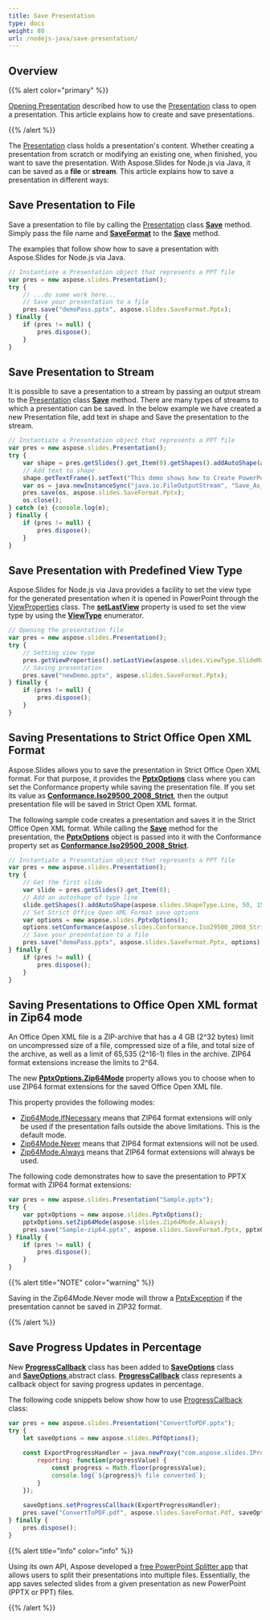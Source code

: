 ```yaml
---
title: Save Presentation
type: docs
weight: 80
url: /nodejs-java/save-presentation/
---
```


## **Overview**
{{% alert color="primary" %}} 

[Opening Presentation](/slides/nodejs-java/open-presentation/) described how to use the [Presentation](https://reference.aspose.com/slides/nodejs-java/aspose.slides/Presentation) class to open a presentation. This article explains how to create and save presentations.

{{% /alert %}} 

The [Presentation](https://reference.aspose.com/slides/nodejs-java/aspose.slides/Presentation) class holds a presentation's content. Whether creating a presentation from scratch or modifying an existing one, when finished, you want to save the presentation. With Aspose.Slides for Node.js via Java, it can be saved as a **file** or **stream**. This article explains how to save a presentation in different ways:

## **Save Presentation to File**
Save a presentation to file by calling the [Presentation](https://reference.aspose.com/slides/nodejs-java/aspose.slides/Presentation) class [**Save**](https://reference.aspose.com/slides/nodejs-java/aspose.slides/Presentation#save-java.lang.String-int-) method. Simply pass the file name and [**SaveFormat**](https://reference.aspose.com/slides/nodejs-java/aspose.slides/SaveFormat) to the [**Save**](https://reference.aspose.com/slides/nodejs-java/aspose.slides/Presentation#save-java.lang.String-int-) method.

The examples that follow show how to save a presentation with Aspose.Slides for Node.js via Java.

```javascript
// Instantiate a Presentation object that represents a PPT file
var pres = new aspose.slides.Presentation();
try {
    // ...do some work here...
    // Save your presentation to a file
    pres.save("demoPass.pptx", aspose.slides.SaveFormat.Pptx);
} finally {
    if (pres != null) {
        pres.dispose();
    }
}
```

## **Save Presentation to Stream**
It is possible to save a presentation to a stream by passing an output stream to the [Presentation](https://reference.aspose.com/slides/nodejs-java/aspose.slides/Presentation) class [**Save**](https://reference.aspose.com/slides/nodejs-java/aspose.slides/Presentation#save-java.io.OutputStream-int-) method. There are many types of streams to which a presentation can be saved. In the below example we have created a new Presentation file, add text in shape and Save the presentation to the stream.

```javascript
// Instantiate a Presentation object that represents a PPT file
var pres = new aspose.slides.Presentation();
try {
    var shape = pres.getSlides().get_Item(0).getShapes().addAutoShape(aspose.slides.ShapeType.Rectangle, 200, 200, 200, 200);
    // Add text to shape
    shape.getTextFrame().setText("This demo shows how to Create PowerPoint file and save it to Stream.");
    var os = java.newInstanceSync("java.io.FileOutputStream", "Save_As_Stream_out.pptx");
    pres.save(os, aspose.slides.SaveFormat.Pptx);
    os.close();
} catch (e) {console.log(e);
} finally {
    if (pres != null) {
        pres.dispose();
    }
}
```

## **Save Presentation with Predefined View Type**
Aspose.Slides for Node.js via Java provides a facility to set the view type for the generated presentation when it is opened in PowerPoint through the [ViewProperties](https://reference.aspose.com/slides/nodejs-java/aspose.slides/ViewProperties) class. The [**setLastView**](https://reference.aspose.com/slides/nodejs-java/aspose.slides/ViewProperties#setLastView-int-) property is used to set the view type by using the [**ViewType**](https://reference.aspose.com/slides/nodejs-java/aspose.slides/ViewType) enumerator.

```javascript
// Opening the presentation file
var pres = new aspose.slides.Presentation();
try {
    // Setting view type
    pres.getViewProperties().setLastView(aspose.slides.ViewType.SlideMasterView);
    // Saving presentation
    pres.save("newDemo.pptx", aspose.slides.SaveFormat.Pptx);
} finally {
    if (pres != null) {
        pres.dispose();
    }
}
```

## **Saving Presentations to Strict Office Open XML Format**
Aspose.Slides allows you to save the presentation in Strict Office Open XML format. For that purpose, it provides the [**PptxOptions**](https://reference.aspose.com/slides/nodejs-java/aspose.slides/pptxoptions) class where you can set the Conformance property while saving the presentation file. If you set its value as [**Conformance.Iso29500_2008_Strict**](https://reference.aspose.com/slides/nodejs-java/aspose.slides/Conformance#Iso29500_2008_Strict), then the output presentation file will be saved in Strict Open XML format.

The following sample code creates a presentation and saves it in the Strict Office Open XML format. While calling the [**Save**](https://reference.aspose.com/slides/nodejs-java/aspose.slides/Presentation#save-java.lang.String-int-aspose.slides.ISaveOptions-) method for the presentation, the [**PptxOptions**](https://reference.aspose.com/slides/nodejs-java/aspose.slides/pptxoptions) object is passed into it with the Conformance property set as [**Conformance.Iso29500_2008_Strict**](https://reference.aspose.com/slides/nodejs-java/aspose.slides/Conformance#Iso29500_2008_Strict).

```javascript
// Instantiate a Presentation object that represents a PPT file
var pres = new aspose.slides.Presentation();
try {
    // Get the first slide
    var slide = pres.getSlides().get_Item(0);
    // Add an autoshape of type line
    slide.getShapes().addAutoShape(aspose.slides.ShapeType.Line, 50, 150, 300, 0);
    // Set Strict Office Open XML Format save options
    var options = new aspose.slides.PptxOptions();
    options.setConformance(aspose.slides.Conformance.Iso29500_2008_Strict);
    // Save your presentation to a file
    pres.save("demoPass.pptx", aspose.slides.SaveFormat.Pptx, options);
} finally {
    if (pres != null) {
        pres.dispose();
    }
}
```

## **Saving Presentations to Office Open XML format in Zip64 mode**

An Office Open XML file is a ZIP-archive that has a 4 GB (2^32 bytes) limit on uncompressed size of a file, compressed size of a file, and total size of the archive, as well as a limit of 65,535 (2^16-1) files in the archive. ZIP64 format extensions increase the limits to 2^64.

The new [**PptxOptions.Zip64Mode**](https://reference.aspose.com/slides/nodejs-java/aspose.slides/zip64mode/) property allows you to choose when to use ZIP64 format extensions for the saved Office Open XML file.

This property provides the following modes:

- [Zip64Mode.IfNecessary](https://reference.aspose.com/slides/nodejs-java/aspose.slides/zip64mode/#IfNecessary) means that ZIP64 format extensions will only be used if the presentation falls outside the above limitations. This is the default mode.
- [Zip64Mode.Never](https://reference.aspose.com/slides/nodejs-java/aspose.slides/zip64mode/#Never) means that ZIP64 format extensions will not be used.
- [Zip64Mode.Always](https://reference.aspose.com/slides/nodejs-java/aspose.slides/zip64mode/#Always) means that ZIP64 format extensions will always be used.

The following code demonstrates how to save the presentation to PPTX format with ZIP64 format extensions:

```javascript
var pres = new aspose.slides.Presentation("Sample.pptx");
try {
    var pptxOptions = new aspose.slides.PptxOptions();
    pptxOptions.setZip64Mode(aspose.slides.Zip64Mode.Always);
    pres.save("Sample-zip64.pptx", aspose.slides.SaveFormat.Pptx, pptxOptions);
} finally {
    if (pres != null) {
        pres.dispose();
    }
}
```

{{% alert title="NOTE" color="warning" %}}

Saving in the Zip64Mode.Never mode will throw a [PptxException](https://reference.aspose.com/slides/nodejs-java/aspose.slides/pptxexception/) if the presentation cannot be saved in ZIP32 format.

{{% /alert %}}

## **Save Progress Updates in Percentage**
New [**ProgressCallback**](https://reference.aspose.com/slides/nodejs-java/aspose.slides/ProgressCallback) class has been added to [**SaveOptions**](https://reference.aspose.com/slides/nodejs-java/aspose.slides/SaveOptions) class and [**SaveOptions** ](https://reference.aspose.com/slides/nodejs-java/aspose.slides/SaveOptions)abstract class. [**ProgressCallback**](https://reference.aspose.com/slides/nodejs-java/aspose.slides/ProgressCallback) class represents a callback object for saving progress updates in percentage.  

The following code snippets below show how to use [ProgressCallback](https://reference.aspose.com/slides/nodejs-java/aspose.slides/ProgressCallback) class:

```javascript
var pres = new aspose.slides.Presentation("ConvertToPDF.pptx");
try {
    let saveOptions = new aspose.slides.PdfOptions();
    
    const ExportProgressHandler = java.newProxy("com.aspose.slides.IProgressCallback", {
        reporting: function(progressValue) {
            const progress = Math.floor(progressValue);
            console.log(`${progress}% file converted`);
        }
    });
    
    saveOptions.setProgressCallback(ExportProgressHandler);
    pres.save("ConvertToPDF.pdf", aspose.slides.SaveFormat.Pdf, saveOptions);
} finally {
    pres.dispose();
}
```

{{% alert title="Info" color="info" %}}

Using its own API, Aspose developed a [free PowerPoint Splitter app](https://products.aspose.app/slides/splitter) that allows users to split their presentations into multiple files. Essentially, the app saves selected slides from a given presentation as new PowerPoint (PPTX or PPT) files. 

{{% /alert %}}
